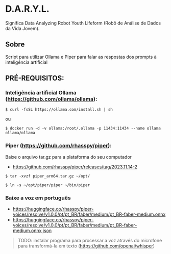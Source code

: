 # D.A.R.Y.L. 
Significa Data Analyzing Robot Youth Lifeform (Robô de Análise de Dados da Vida Jovem).

## Sobre
Script para utilizar Ollama e Piper para falar as respostas dos prompts à inteligência artificial

## PRÉ-REQUISITOS:

### Inteligência artificial Ollama (https://github.com/ollama/ollama):

`$ curl -fsSL https://ollama.com/install.sh | sh`

ou

`$ docker run -d -v ollama:/root/.ollama -p 11434:11434 --name ollama ollama/ollama`

### Piper (https://github.com/rhasspy/piper):
Baixe o arquivo tar.gz para a plataforma do seu computador
- https://github.com/rhasspy/piper/releases/tag/2023.11.14-2

`$ tar -xvzf piper_arm64.tar.gz ~/opt/`

`$ ln -s ~/opt/piper/piper ~/bin/piper`

### Baixe a voz em português
- https://huggingface.co/rhasspy/piper-voices/resolve/v1.0.0/pt/pt_BR/faber/medium/pt_BR-faber-medium.onnx
- https://huggingface.co/rhasspy/piper-voices/resolve/v1.0.0/pt/pt_BR/faber/medium/pt_BR-faber-medium.onnx.json


> TODO: instalar programa para processar a voz através do microfone para transformá-la em texto (https://github.com/openai/whisper) 